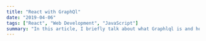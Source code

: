 ```yaml
---
title: "React with GraphQl"
date: "2019-04-06"
tags: ["React", "Web Development", "JavaScript"]
summary: "In this article, I briefly talk about what Graphlql is and how to use it with React applications."
---
```

